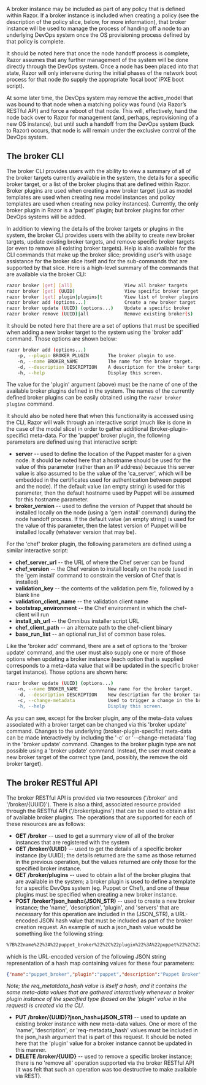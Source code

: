 A broker instance may be included as part of any policy that is defined within Razor.  If a broker instance is included when creating a policy (see the description of the policy slice, below, for more information), that broker instance will be used to manage the process of handing off a node to an underlying DevOps system once the OS provisioning process defined by that policy is complete.

It should be noted here that once the node handoff process is complete, Razor assumes that any further management of the system will be done directly through the DevOps system.  Once a node has been placed into that state, Razor will only intervene during the initial phases of the network boot process for that node (to supply the appropriate 'local boot' iPXE boot script).

At some later time, the DevOps system may remove the active_model that was bound to that node when a matching policy was found (via Razor’s RESTful API) and force a reboot of that node.  This will, effectively, hand the node back over to Razor for management (and, perhaps, reprovisioning of a new OS instance), but until such a handoff from the DevOps system (back to Razor) occurs, that node is will remain under the exclusive control of the DevOps system.

## The broker CLI

The broker CLI provides users with the ability to view a summary of all of the broker targets currently available in the system, the details for a specific broker target, or a list of the broker plugins that are defined within Razor.  Broker plugins are used when creating a new broker target (just as model templates are used when creating new model instances and policy templates are used when creating new policy instances).  Currently, the only broker plugin in Razor is a 'puppet' plugin; but broker plugins for other DevOps systems will be added.

In addition to viewing the details of the broker targets or plugins in the system, the broker CLI provides users with the ability to create new broker targets, update existing broker targets, and remove specific broker targets (or even to remove all existing broker targets).  Help is also available for the CLI commands that make up the broker slice; providing user’s with usage assistance for the broker slice itself and for the sub-commands that are supported by that slice.  Here is a high-level summary of the commands that are available via the broker CLI:
```bash
razor broker [get] [all]                   View all broker targets
razor broker [get] (UUID)                  View specific broker target
razor broker [get] plugin|plugins|t        View list of broker plugins
razor broker add (options...)              Create a new broker target
razor broker update (UUID) (options...)    Update a specific broker
razor broker remove (UUID)|all             Remove existing broker(s)
```
It should be noted here that there are a set of options that must be specified when adding a new broker target to the system using the 'broker add' command.  Those options are shown below:
```bash
razor broker add (options...)
    -p, --plugin BROKER_PLUGIN       The broker plugin to use. 
    -n, --name BROKER_NAME           The name for the broker target. 
    -d, --description DESCRIPTION    A description for the broker target. 
    -h, --help                       Display this screen.
```
The value for the 'plugin' argument (above) must be the name of one of the available broker plugins defined in the system.  The names of the currently defined broker plugins can be easily obtained using the `razor broker plugins` command.

It should also be noted here that when this functionality is accessed using the CLI, Razor will walk through an interactive script (much like is done in the case of the model slice) in order to gather additional (broker-plugin-specific) meta-data. For the 'puppet' broker plugin, the following parameters are defined using that interactive script:

* **server** -- used to define the location of the Puppet master for a given node. It should be noted here that a hostname should be used for the value of this parameter (rather than an IP address) because this server value is also assumed to be the value of the 'ca_server', which will be embedded in the certificates used for authentication between puppet and the node). If the default value (an empty string) is used for this parameter, then the default hostname used by Puppet will be assumed for this hostname parameter.
* **broker_version** -- used to define the version of Puppet that should be installed locally on the node (using a 'gem install' command) during the node handoff process. If the default value (an empty string) is used for the value of this parameter, then the latest version of Puppet will be installed locally (whatever version that may be).

For the 'chef' broker plugin, the following parameters are defined using a similar interactive script:

* **chef_server_url** -- the URL of where the Chef server can be found
* **chef_version** -- the Chef version to install locally on the node (used in the 'gem install' command to constrain the version of Chef that is installed)
* **validation_key** -- the contents of the validation.pem file, followed by a blank line
* **validation_client_name** -- the validation client name
* **bootstrap_environment** -- the Chef environment in which the chef-client will run
* **install_sh_url** -- the Omnibus installer script URL
* **chef_client_path** -- an alternate path to the chef-client binary
* **base_run_list** -- an optional run_list of common base roles.

Like the 'broker add' command, there are a set of options to the 'broker update' command, and the user must also supply one or more of those options when updating a broker instance (each option that is supplied corresponds to a meta-data value that will be updated in the specific broker target instance).  Those options are shown here:
```bash
razor broker update (UUID) (options...)
    -n, --name BROKER_NAME           New name for the broker target. 
    -d, --description DESCRIPTION    New description for the broker target. 
    -c, --change-metadata            Used to trigger a change in the broker's meta-data 
    -h, --help                       Display this screen.
```
As you can see, except for the broker plugin, any of the meta-data values associated with a broker target can be changed via this 'broker update' command.  Changes to the underlying (broker-plugin-specific) meta-data can be made interactively by including the '-c' or '--change-metadata' flag in the 'broker update' command.  Changes to the broker plugin type are not possible using a 'broker update' command.  Instead, the user must create a new broker target of the correct type (and, possibly, the remove the old broker target).

## The broker RESTful API

The broker RESTful API is provided via two resources ('/broker' and '/broker/{UUID}').  There is also a third, associated resource provided through the RESTful API ('/broker/plugins') that can be used to obtain a list of available broker plugins.  The operations that are supported for each of these resources are as follows:

* **GET /broker** -- used to get a summary view of all of the broker instances that are registered with the system
* **GET /broker/{UUID}** -- used to get the details of a specific broker instance (by UUID); the details returned are the same as those returned in the previous operation, but the values returned are only those for the specified broker instance.
* **GET /broker/plugins** -- used to obtain a list of the broker plugins that are available in the system; a broker plugin is used to define a template for a specific DevOps system (eg. Puppet or Chef), and one of these plugins must be specified when creating a new broker instance.
* **POST /broker?json_hash=(JSON_STR)** -- used to create a new broker instance; the 'name', 'description',  'plugin', and 'servers' that are necessary for this operation are included in the (JSON_STR), a URL-encoded JSON hash value that must be included as part of the broker creation request.  An example of such a json_hash value would be something like the following string:
```html
%7B%22name%22%3A%22puppet_broker%22%2C%22plugin%22%3A%22puppet%22%2C%22description%22%3A%22Puppet%20Broker%22%2C%22req_metadata_hash%22%3A%7B%22server%22%3A%22puppet.localdomain.com%22%2C%22broker_version%22%3A%223.0.1%22%7D%7D
```
which is the URL-encoded version of the following JSON string representation of a hash map containing values for these four parameters:
```json
{"name":"puppet_broker","plugin":"puppet","description":"Puppet Broker","req_metadata_hash":{"server":"puppet.localdomain.com","broker_version":"3.0.1"}}
```
*Note; the req_metatdata_hash value is itself a hash, and it contains the same meta-data values that are gathered interactively whenever a broker plugin instance of the specified type (based on the 'plugin' value in the request) is created via the CLI.*
* **PUT /broker/{UUID}?json_hash=(JSON_STR)** -- used to update an existing broker instance with new meta-data values.  One or more of the 'name', 'description', or 'req-metadata_hash' values must be included in the json_hash argument that is part of this request.  It should be noted here that the 'plugin' value for a broker instance cannot be updated in this manner.
* **DELETE /broker/{UUID}** -- used to remove a specific broker instance; there is no 'remove all' operation supported via the broker RESTful API (it was felt that such an operation was too destructive to make available via REST).